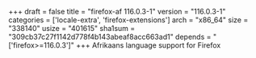 +++
draft = false
title = "firefox-af 116.0.3-1"
version = "116.0.3-1"
categories = ['locale-extra', 'firefox-extensions']
arch = "x86_64"
size = "338140"
usize = "401615"
sha1sum = "309cb37c27f1142d778f4b143abeaf8acc663ad1"
depends = "['firefox>=116.0.3']"
+++
Afrikaans language support for Firefox